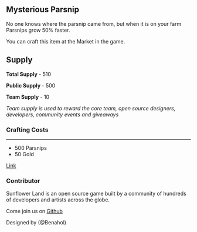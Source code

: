 ## Mysterious Parsnip

No one knows where the parsnip came from, but when it is on your farm Parsnips grow 50% faster.

You can craft this item at the Market in the game.

## Supply

**Total Supply** - 510

**Public Supply** - 500

**Team Supply** - 10

_Team supply is used to reward the core team, open source designers, developers, community events and giveaways_

### Crafting Costs

---

- 500 Parsnips
- 50 Gold

[Link](https://docs.sunflower-land.com/crafting-guide)

### Contributor

Sunflower Land is an open source game built by a community of hundreds of developers and artists across the globe.

Come join us on [Github](https://github.com/sunflower-land/sunflower-land)

Designed by (@Benahol)
